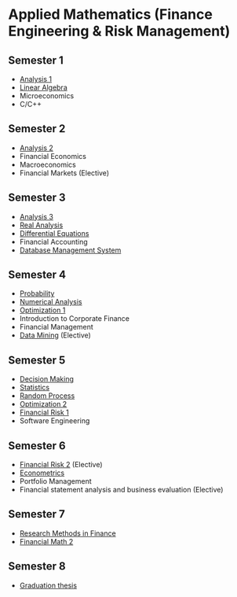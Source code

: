 # Applied Mathematics (Finance Engineering & Risk Management)

## Semester 1

- [Analysis 1](analysis-1)
- [Linear Algebra](linear-algebra)
- Microeconomics
- C/C++

## Semester 2

- [Analysis 2](analysis-2)
- Financial Economics
- Macroeconomics
- Financial Markets (Elective)

## Semester 3

- [Analysis 3](analysis-3)
- [Real Analysis](real-analysis)
- [Differential Equations](differential-equations)
- Financial Accounting
- [Database Management System](https://github.com/hangtran108/database-management-system-project)

## Semester 4

- [Probability](probability)
- [Numerical Analysis](numerical-analysis)
- [Optimization 1](optimization-1)
- Introduction to Corporate Finance
- Financial Management
- [Data Mining](https://github.com/hangtran108/data-mining-project) (Elective) 

## Semester 5

- [Decision Making](decision-making)
- [Statistics](statistics)
- [Random Process](random-process)
- [Optimization 2](optimization-2)
- [Financial Risk 1](financial-risk-1)
- Software Engineering

## Semester 6

- [Financial Risk 2](financial-risk-2) (Elective)
- [Econometrics](econometrics)
- Portfolio Management
- Financial statement analysis and business evaluation (Elective)

## Semester 7

- [Research Methods in Finance](research-methods-in-finance)
- [Financial Math 2](financial-math-2)
  
## Semester 8

- [Graduation thesis](https://github.com/hangtran108/driver-churn-prediction)
